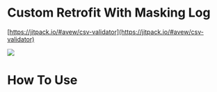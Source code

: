 # Custom Retrofit With Masking Log
[https://jitpack.io/#avew/csv-validator](https://jitpack.io/#avew/csv-validator)

[![](https://jitpack.io/v/avew/csv-validator.svg)](https://jitpack.io/#avew/csv-validator)

# How To Use

```
